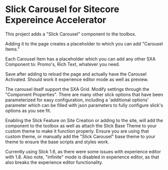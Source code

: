 # Slick Carousel for Sitecore Expereince Accelerator

This project adds a "Slick Carousel" component to the toolbox. 

Adding it to the page creates a placeholder to which you can add "Carousel Items." 

Each Carousel Item has a placeholder which you can add any other SXA Component to: Promo's, Rich Text, whatever you need.

Save after adding to reload the page and actually have the Carousel Activated. Should work it experience editor mode as well as preview.

The carousel itself support the SXA Grid. Modify settings through the "Component Properties". There are many other slick options that have been parameterized for easy configuration, including a 'additional options' parameter which can be filled with json parameters to fully configure slick's options as you see fit.

Enabling the Slick Feature on Site Creation or adding to the site, will add the component to the toolbox as well as attach the Slick Base Theme to your custom theme to make it function properly. Ensure you are using that custom theme, or manually add the "Slick Carousel" base theme to your theme to ensure the base scripts and styles work.

Currently using Slick 1.6, as there were some issues with experience editor with 1.8. Also note, "infinite" mode is disabled in experience editor, as that also breaks the experience editor functionality.
